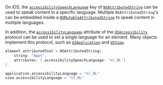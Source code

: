 On iOS, the [`accessibilitySpeechLanguage`](https://developer.apple.com/documentation/foundation/nsattributedstring/key/1620188-accessibilityspeechlanguage) key of [`NSAttributedString`](https://developer.apple.com/documentation/foundation/nsattributedstring) can be used to speak content in a specific language. Multiple `NSAttributedString`'s can be embedded inside a [`NSMutableAttributedString`](https://developer.apple.com/documentation/foundation/nsmutableattributedstring) to speak content in multiple languages.

In addition, the [`accessibilityLanguage`](https://developer.apple.com/documentation/objectivec/nsobject/1615192-accessibilitylanguage) attribute of the [`UIAccessibility`](https://developer.apple.com/documentation/objectivec/nsobject/uiaccessibility) protocol can be used to set a single language for an element. Many objects implement this protocol, such as [`UIApplication`](https://developer.apple.com/documentation/uikit/uiapplication/) and [`UIView`](https://developer.apple.com/documentation/uikit/uiview/).

```swift
element.attributedText = NSAttributedString(
    string: "Appt", 
    attributes: [.accessibilitySpeechLanguage: "nl_NL"]
)

application.accessibilityLanguage = "nl_NL"
view.accessibilityLanguage = "nl_NL"
```

